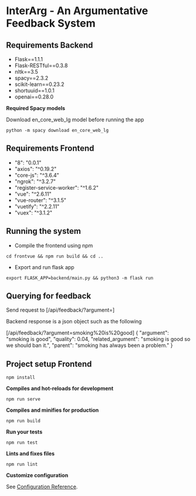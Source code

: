 # InterArg - An Argumentative Feedback System

## Requirements Backend

-   Flask==1.1.1
-   Flask-RESTful==0.3.8
-   nltk==3.5
-   spacy==2.3.2
-   scikit-learn==0.23.2
-   shortuuid==1.0.1
-   openai==0.28.0

**Required Spacy models**

Download en_core_web_lg model before running the app
```
python -m spacy download en_core_web_lg
```

## Requirements Frontend

- "8": "0.0.1"
- "axios": "^0.19.2"
- "core-js": "^3.6.4"
- "ngrok": "^3.2.7"
- "register-service-worker": "^1.6.2"
- "vue": "^2.6.11"
- "vue-router": "^3.1.5"
- "vuetify": "^2.2.11"
- "vuex": "^3.1.2"

## Running the system

-   Compile the frontend using npm
```
cd frontvue && npm run build && cd ..
```

-   Export and run flask app 
```
export FLASK_APP=backend/main.py && python3 -m flask run
```

## Querying for feedback

Send request to [/api/feedback/?argument=<text>]

Backend response is a json object such as the following

[/api/feedback/?argument=smoking%20is%20good]
{
"argument": "smoking is good",
"quality": 0.04,
"related_argument": "smoking is good so we should ban it.",
"parent": "smoking has always been a problem."
}


## Project setup Frontend

```
npm install
```

**Compiles and hot-reloads for development**

```
npm run serve
```

**Compiles and minifies for production**

```
npm run build
```

**Run your tests**

```
npm run test
```

**Lints and fixes files**

```
npm run lint
```

**Customize configuration**

See [Configuration Reference](https://cli.vuejs.org/config/).
